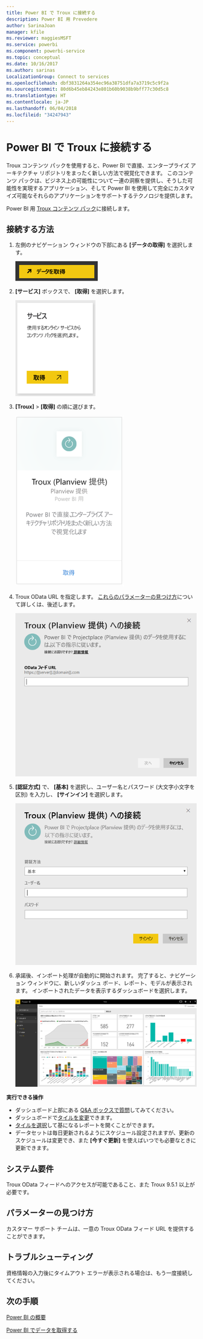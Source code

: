 ```yaml
---
title: Power BI で Troux に接続する
description: Power BI 用 Prevedere
author: SarinaJoan
manager: kfile
ms.reviewer: maggiesMSFT
ms.service: powerbi
ms.component: powerbi-service
ms.topic: conceptual
ms.date: 10/16/2017
ms.author: sarinas
LocalizationGroup: Connect to services
ms.openlocfilehash: dbf3831264a354ec96a38751dfa7a3719c5c9f2a
ms.sourcegitcommit: 80d6b45eb84243e801b60b9038b9bff77c30d5c8
ms.translationtype: HT
ms.contentlocale: ja-JP
ms.lasthandoff: 06/04/2018
ms.locfileid: "34247943"
---
```

# <a name="connect-to-troux-for-power-bi"></a>Power BI で Troux に接続する
Troux コンテンツ パックを使用すると、Power BI で直接、エンタープライズ アーキテクチャ リポジトリをまったく新しい方法で視覚化できます。 このコンテンツ パックは、ビジネス上の可能性について一連の洞察を提供し、そうした可能性を実現するアプリケーション、そして Power BI を使用して完全にカスタマイズ可能なそれらのアプリケーションをサポートするテクノロジを提供します。

Power BI 用 [Troux コンテンツ パック](https://app.powerbi.com/getdata/services/troux)に接続します。

## <a name="how-to-connect"></a>接続する方法
1. 左側のナビゲーション ウィンドウの下部にある **[データの取得]** を選択します。
   
   ![](media/service-connect-to-troux/getdata.png)
2. **[サービス]** ボックスで、 **[取得]** を選択します。
   
   ![](media/service-connect-to-troux/services.png)
3. **[Troux]** \> **[取得]** の順に選びます。
   
   ![](media/service-connect-to-troux/troux.png)
4. Troux OData URL を指定します。 [これらのパラメーターの見つけ方](#FindingParams)について詳しくは、後述します。
   
   ![](media/service-connect-to-troux/params.png)
5. **[認証方式]** で、 **[基本]** を選択し、ユーザー名とパスワード (大文字小文字を区別) を入力し、 **[サインイン]** を選択します。
   
    ![](media/service-connect-to-troux/creds.png)
6. 承諾後、インポート処理が自動的に開始されます。 完了すると、ナビゲーション ウィンドウに、新しいダッシュ ボード、レポート、モデルが表示されます。 インポートされたデータを表示するダッシュボードを選択します。
   
     ![](media/service-connect-to-troux/dashboard.png)

**実行できる操作**

* ダッシュボード上部にある [Q&A ボックスで質問](power-bi-q-and-a.md)してみてください。
* ダッシュボードで[タイルを変更](service-dashboard-edit-tile.md)できます。
* [タイルを選択](service-dashboard-tiles.md)して基になるレポートを開くことができます。
* データセットは毎日更新されるようにスケジュール設定されますが、更新のスケジュールは変更でき、また **[今すぐ更新]** を使えばいつでも必要なときに更新できます。

## <a name="system-requirements"></a>システム要件
Troux OData フィードへのアクセスが可能であること、また Troux 9.5.1 以上が必要です。

<a name="FindingParams"></a>

## <a name="finding-parameters"></a>パラメーターの見つけ方
カスタマー サポート チームは、一意の Troux OData フィード URL を提供することができます。

## <a name="troubleshooting"></a>トラブルシューティング
資格情報の入力後にタイムアウト エラーが表示される場合は、もう一度接続してください。

## <a name="next-steps"></a>次の手順
[Power BI の概要](service-get-started.md)

[Power BI でデータを取得する](service-get-data.md)

